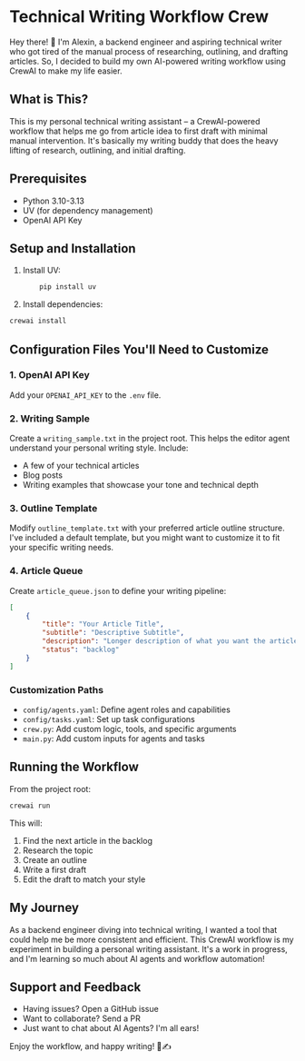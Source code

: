 # Technical Writing Workflow Crew

Hey there! 👋 I'm Alexin, a backend engineer and aspiring technical writer who got tired of the manual process of researching, outlining, and drafting articles. So, I decided to build my own AI-powered writing workflow using CrewAI to make my life easier.

## What is This?

This is my personal technical writing assistant – a CrewAI-powered workflow that helps me go from article idea to first draft with minimal manual intervention. It's basically my writing buddy that does the heavy lifting of research, outlining, and initial drafting.

## Prerequisites

- Python 3.10-3.13
- UV (for dependency management)
- OpenAI API Key

## Setup and Installation

1. Install UV:

    ```bash
        pip install uv
    ```

2. Install dependencies:

```bash
crewai install
```

## Configuration Files You'll Need to Customize

### 1. OpenAI API Key

Add your `OPENAI_API_KEY` to the `.env` file.

### 2. Writing Sample

Create a `writing_sample.txt` in the project root. This helps the editor agent understand your personal writing style. Include:

- A few of your technical articles
- Blog posts
- Writing examples that showcase your tone and technical depth

### 3. Outline Template

Modify `outline_template.txt` with your preferred article outline structure. I've included a default template, but you might want to customize it to fit your specific writing needs.

### 4. Article Queue

Create `article_queue.json` to define your writing pipeline:

```json
[
    {
        "title": "Your Article Title",
        "subtitle": "Descriptive Subtitle",
        "description": "Longer description of what you want the article to be about",
        "status": "backlog"
    }
]
```

### Customization Paths

- `config/agents.yaml`: Define agent roles and capabilities
- `config/tasks.yaml`: Set up task configurations
- `crew.py`: Add custom logic, tools, and specific arguments
- `main.py`: Add custom inputs for agents and tasks

## Running the Workflow

From the project root:

```bash
crewai run
```

This will:

1. Find the next article in the backlog
2. Research the topic
3. Create an outline
4. Write a first draft
5. Edit the draft to match your style

## My Journey

As a backend engineer diving into technical writing, I wanted a tool that could help me be more consistent and efficient. This CrewAI workflow is my experiment in building a personal writing assistant. It's a work in progress, and I'm learning so much about AI agents and workflow automation!

## Support and Feedback

- Having issues? Open a GitHub issue
- Want to collaborate? Send a PR
- Just want to chat about AI Agents? I'm all ears!

Enjoy the workflow, and happy writing! 🚀✍️
